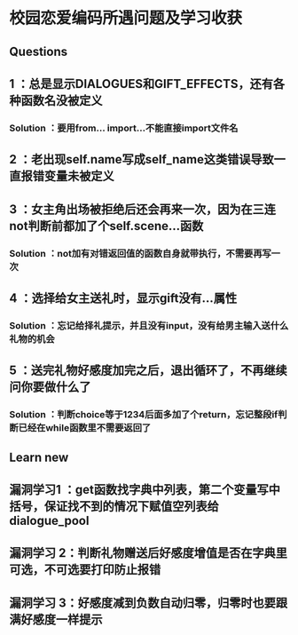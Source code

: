 # 校园恋爱编码所遇问题及学习收获

## Questions

## 1 ：总是显示DIALOGUES和GIFT_EFFECTS，还有各种函数名没被定义

### Solution ：要用from… import…不能直接import文件名

## 2 ：老出现self.name写成self_name这类错误导致一直报错变量未被定义

## 3 ：女主角出场被拒绝后还会再来一次，因为在三连not判断前都加了个self.scene…函数

### Solution ：not加有对错返回值的函数自身就带执行，不需要再写一次

## 4 ：选择给女主送礼时，显示gift没有…属性

### Solution ：忘记给择礼提示，并且没有input，没有给男主输入送什么礼物的机会

## 5 ：送完礼物好感度加完之后，退出循环了，不再继续问你要做什么了

### Solution ：判断choice等于1234后面多加了个return，忘记整段if判断已经在while函数里不需要返回了

## Learn new

## 漏洞学习1 ：get函数找字典中列表，第二个变量写中括号，保证找不到的情况下赋值空列表给dialogue_pool

## 漏洞学习 2：判断礼物赠送后好感度增值是否在字典里可选，不可选要打印防止报错

## 漏洞学习 3：好感度减到负数自动归零，归零时也要跟满好感度一样提示